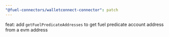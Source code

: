 ```yaml
---
"@fuel-connectors/walletconnect-connector": patch
---
```


feat: add `getFuelPredicateAddresses` to get fuel predicate account address from a evm address
